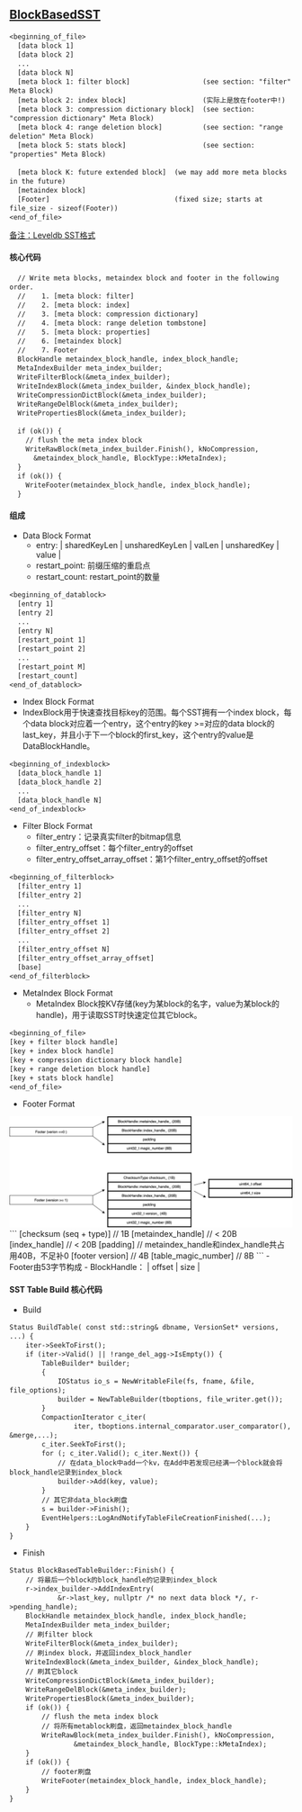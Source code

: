 ## [BlockBasedSST](https://github.com/facebook/rocksdb/wiki/Rocksdb-BlockBasedTable-Format)
```
<beginning_of_file>
  [data block 1]
  [data block 2]
  ...
  [data block N]
  [meta block 1: filter block]                  (see section: "filter" Meta Block)
  [meta block 2: index block]                   (实际上是放在footer中!)
  [meta block 3: compression dictionary block]  (see section: "compression dictionary" Meta Block)
  [meta block 4: range deletion block]          (see section: "range deletion" Meta Block)
  [meta block 5: stats block]                   (see section: "properties" Meta Block)

  [meta block K: future extended block]  (we may add more meta blocks in the future)
  [metaindex block]
  [Footer]                               (fixed size; starts at file_size - sizeof(Footer))
<end_of_file>
```
[备注：Leveldb SST格式](https://github.com/google/leveldb/blob/main/doc/table_format.md)

#### 核心代码
```
  // Write meta blocks, metaindex block and footer in the following order.
  //    1. [meta block: filter]
  //    2. [meta block: index]
  //    3. [meta block: compression dictionary]
  //    4. [meta block: range deletion tombstone]
  //    5. [meta block: properties]
  //    6. [metaindex block]
  //    7. Footer
  BlockHandle metaindex_block_handle, index_block_handle;
  MetaIndexBuilder meta_index_builder;
  WriteFilterBlock(&meta_index_builder);
  WriteIndexBlock(&meta_index_builder, &index_block_handle);
  WriteCompressionDictBlock(&meta_index_builder);
  WriteRangeDelBlock(&meta_index_builder);
  WritePropertiesBlock(&meta_index_builder);

  if (ok()) {
    // flush the meta index block
    WriteRawBlock(meta_index_builder.Finish(), kNoCompression,
      &metaindex_block_handle, BlockType::kMetaIndex);
  }
  if (ok()) {
    WriteFooter(metaindex_block_handle, index_block_handle);
  }
```

#### 组成
- Data Block Format
  - entry: | sharedKeyLen | unsharedKeyLen | valLen | unsharedKey | value |
  - restart_point: 前缀压缩的重启点
  - restart_count: restart_point的数量
```
<beginning_of_datablock>
  [entry 1]
  [entry 2]
  ...
  [entry N]
  [restart_point 1]
  [restart_point 2]
  ...
  [restart_point M]
  [restart_count]
<end_of_datablock>
```

- Index Block Format
 - IndexBlock用于快速查找目标key的范围。每个SST拥有一个index block，每个data block对应着一个entry，这个entry的key >=对应的data block的last_key，并且小于下一个block的first_key，这个entry的value是DataBlockHandle。
```
<beginning_of_indexblock>
  [data_block_handle 1]
  [data_block_handle 2]
  ...
  [data_block_handle N]
<end_of_indexblock>
```

- Filter Block Format
  - filter_entry：记录真实filter的bitmap信息
  - filter_entry_offset：每个filter_entry的offset
  - filter_entry_offset_array_offset：第1个filter_entry_offset的offset
```
<beginning_of_filterblock>
  [filter_entry 1]
  [filter_entry 2]
  ...
  [filter_entry N]
  [filter_entry_offset 1]
  [filter_entry_offset 2]
  ...
  [filter_entry_offset N]
  [filter_entry_offset_array_offset]
  [base]
<end_of_filterblock>
```

- MetaIndex Block Format
  - MetaIndex Block按KV存储(key为某block的名字，value为某block的handle)，用于读取SST时快速定位其它block。
```
<beginning_of_file>
[key + filter block handle]
[key + index block handle]
[key + compression dictionary block handle]
[key + range deletion block handle]
[key + stats block handle]
<end_of_file>
```

- Footer Format
<img src="images/sst-footer.png" width="960px" />
```
<beginning_of_footer>
  [checksum (seq + type)] // 1B
  [metaindex_handle] // < 20B
  [index_handle] // < 20B
  [padding] // metaindex_handle和index_handle共占用40B，不足补0
  [footer version] // 4B
  [table_magic_number] // 8B
<end_of_footer>
```
  - Footer由53字节构成
  - BlockHandle： | offset | size |

#### SST Table Build 核心代码
- Build
```
Status BuildTable( const std::string& dbname, VersionSet* versions, ...) {
    iter->SeekToFirst();
    if (iter->Valid() || !range_del_agg->IsEmpty()) {
        TableBuilder* builder;
        {
            IOStatus io_s = NewWritableFile(fs, fname, &file, file_options);
            builder = NewTableBuilder(tboptions, file_writer.get());
        }
        CompactionIterator c_iter(
                iter, tboptions.internal_comparator.user_comparator(), &merge,...);
        c_iter.SeekToFirst();
        for (; c_iter.Valid(); c_iter.Next()) {
            // 在data_block中add一个kv，在Add中若发现已经满一个block就会将block_handle记录到index_block
            builder->Add(key, value);
        }
        // 其它非data_block刷盘
        s = builder->Finish();
        EventHelpers::LogAndNotifyTableFileCreationFinished(...);
    }
}

```

- Finish
```
Status BlockBasedTableBuilder::Finish() {
    // 将最后一个block的block_handle的记录到index_block
    r->index_builder->AddIndexEntry(
            &r->last_key, nullptr /* no next data block */, r->pending_handle);
    BlockHandle metaindex_block_handle, index_block_handle;
    MetaIndexBuilder meta_index_builder;
    // 刷filter block
    WriteFilterBlock(&meta_index_builder);
    // 刷index block，并返回index_block_handler
    WriteIndexBlock(&meta_index_builder, &index_block_handle);
    // 刷其它block
    WriteCompressionDictBlock(&meta_index_builder);
    WriteRangeDelBlock(&meta_index_builder);
    WritePropertiesBlock(&meta_index_builder);
    if (ok()) {
        // flush the meta index block
        // 将所有metablock刷盘，返回metaindex_block_handle
        WriteRawBlock(meta_index_builder.Finish(), kNoCompression,
                &metaindex_block_handle, BlockType::kMetaIndex);
    }
    if (ok()) {
        // footer刷盘
        WriteFooter(metaindex_block_handle, index_block_handle);
    }
}

```
